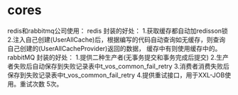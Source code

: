 # cores
redis和rabbitmq公司使用：
    redis 封装的好处：
    1.获取缓存都自动加redisson锁
    2.注入自己创建(UserAllCache)后，根据编写的代码自动查询如无缓存，则查询自己创建的(UserAllCacheProvider)返回的数据，
      缓存中有则使用缓存中的。
    rabbitMQ 封装的好处：
    1.提供二种生产者(无事务提交和事务完成后提交)
    2.生产者失败后自动保存到失败记录表中t_vos_common_fail_retry
    3.消费者消费失败后保存到失败记录表中t_vos_common_fail_retry
    4.提供重试接口，用于XXL-JOB使用。重试次数 5次。
    
